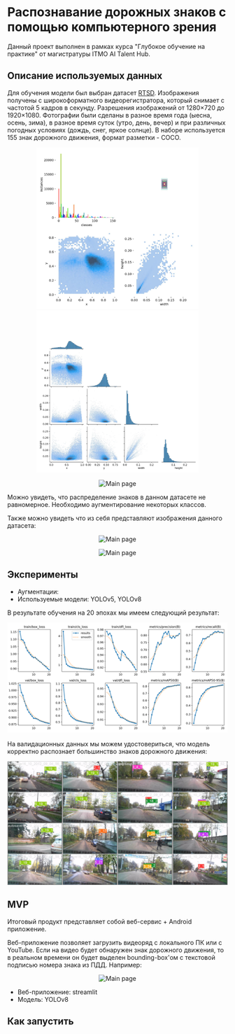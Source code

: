 # Распознавание дорожных знаков с помощью компьютерного зрения

Данный проект выполнен в рамках курса "Глубокое обучение на практике" от магистратуры ITMO AI Talent Hub.

## Описание используемых данных

Для обучения модели был выбран датасет [RTSD](https://www.kaggle.com/datasets/watchman/rtsd-dataset). Изображения получены с широкоформатного видеорегистратора, который снимает с частотой 5 кадров в секунду. Разрешения изображений от 1280×720 до 1920×1080. Фотографии были сделаны в разное время года (ыесна, осень, зима), в разное время суток (утро, день, вечер) и при различных погодных условиях (дождь, снег, яркое солнце). В наборе используется 155 знак дорожного движения, формат разметки - COCO.
    
<p align="center"><img src="img/labels.jpg" alt="Фотография 1" width="370">
    <img src="img/labels_correlogram.jpg" alt="Фотография 2" width="370">
  </p>

<p align="center"><img src="img/EDA_1.jpg" width=80% alt="Main page"></p>

Можно увидеть, что распределение знаков в данном датасете не равномерное. Необходимо аугментирование некоторых классов.

Также можно увидеть что из себя представляют изображения данного датасета:

<p align="center"><img src="img/1.jpg" width=80% alt="Main page"></p>
<p align="center"><img src="img/2.jpg" width=80% alt="Main page"></p>

## Эксперименты

- Аугментации:
- Используемые модели: YOLOv5, YOLOv8

В результате обучения на 20 эпохах мы имеем следующий результат:
<p align="center"><img src="img/results.png" width=130% alt="Main page"></p>

На валидационных данных мы можем удостовериться, что модель корректно распознает большинство знаков дорожного движения:
<p align="center"><img src="img/val_batch2_labels.jpg" width=130% alt="Main page"></p>


## MVP

Итоговый продукт представляет собой веб-сервис + Android приложение.

Веб-приложение позволяет загрузить видеоряд с локального ПК или с YouTube. Если на видео будет обнаружен знак дорожного движения, то в реальном времени он будет выделен bounding-box'ом с текстовой подписью номера знака из ПДД. Например:

<p align="center"><img src="img/3.jpg" width=90% alt="Main page"></p>

- Веб-приложение: streamlit
- Модель: YOLOv8

## Как запустить

